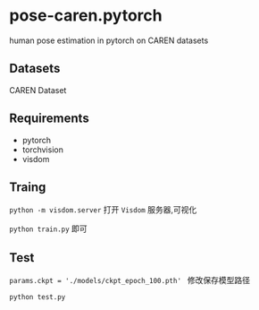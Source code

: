 # pose-caren.pytorch
human pose estimation in pytorch on CAREN datasets

## Datasets
CAREN Dataset

## Requirements
- pytorch
- torchvision
- visdom

## Traing
`python -m visdom.server` 打开 `Visdom` 服务器,可视化

`python train.py` 即可

## Test
`params.ckpt = './models/ckpt_epoch_100.pth' `   修改保存模型路径

`python test.py`
